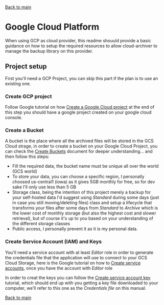 [Back to main](../)
# Google Cloud Platform

When using GCP as cloud provider, this readme shouuld provide a basic guidance on how to setup the required resources to allow cloud-archiver to manage the backup library on this provider.

## Project setup

First you'll need a GCP Project, you can skip this part if the plan is to use an existing one.

### Create GCP project

Follow Google tutorial on how [Create a Google Cloud project](https://developers.google.com/workspace/guides/create-project) at the end of this step you should have a google project created on your google cloud console.

### Create a Bucket

A bucket is the place where all the archived files will be stored in the GCS Cloud strage, in order to create a bucket on your Google Cloud Project, you can check the [Create Buckets](https://cloud.google.com/storage/docs/creating-buckets) document for deeper understanding... and then follow this steps:

- Fill the required data, the bucket name must be unique all over the world (GCS world)
- To store your data, you can choose a specific region, I personally choosed us-central1 (iowa) as it gives 5GB monthly for free, so for dev sake I'll only use less than 5 GB
- Storage class, being the intention of this project merely a backup for your self-hosted data I'd suggest using *Standard* during some days (just in case you still moving/deleting files) class and setup a lifecycle that transforms your files after some days from *Standard* to *Archive* which is the lower cost of monthly storage (but also the highest cost and slower retrieval), but of course it's up to you based on your understanding of the different storage classes
- Public access, I personally prevent it as it is my personal data.

### Create Service Account (IAM) and Keys

You'll need a service account with at least *Editor* role in order to generate the credentials file that the application will use to connect to your GCS Cloud Storage, here is the Google tutorial on how to [Create service accounts](https://cloud.google.com/iam/docs/service-accounts-create#creating), once you have the account with *Editor* role

In order to creat the keys you can follow the [Create service account key](https://cloud.google.com/iam/docs/keys-create-delete#creating) tutorial, which should end up with you getting a key file downloaded to your computer, we'll refer to this one as the *Credentials file* on this manual.

[Back to main](../)